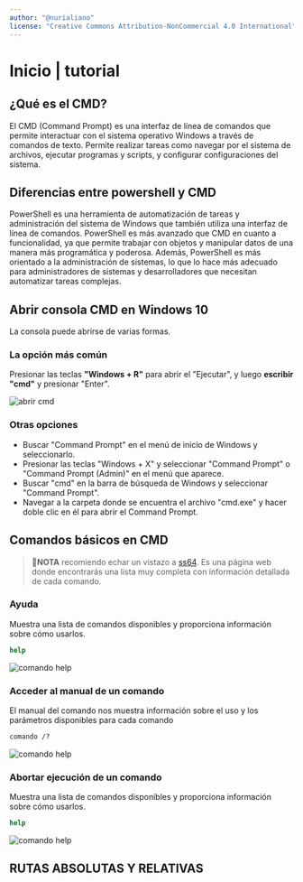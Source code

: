 ```yaml
---
author: "@nurialiano"
license: "Creative Commons Attribution-NonCommercial 4.0 International"
---
```


# Inicio | tutorial

## ¿Qué es el CMD?

El CMD (Command Prompt) es una interfaz de línea de comandos que permite interactuar con el sistema operativo Windows a través de comandos de texto. Permite realizar tareas como navegar por el sistema de archivos, ejecutar programas y scripts, y configurar configuraciones del sistema.

## Diferencias entre powershell y CMD

PowerShell es una herramienta de automatización de tareas y administración del sistema de Windows que también utiliza una interfaz de línea de comandos. PowerShell es más avanzado que CMD en cuanto a funcionalidad, ya que permite trabajar con objetos y manipular datos de una manera más programática y poderosa. Además, PowerShell es más orientado a la administración de sistemas, lo que lo hace más adecuado para administradores de sistemas y desarrolladores que necesitan automatizar tareas complejas.

## Abrir consola CMD en Windows 10

La consola puede abrirse de varias formas.

### La opción más común

Presionar las teclas **"Windows + R"** para abrir el "Ejecutar", y luego **escribir "cmd"** y presionar "Enter".

![abrir cmd](cmd01.png)

### Otras opciones

- Buscar "Command Prompt" en el menú de inicio de Windows y seleccionarlo.
- Presionar las teclas "Windows + X" y seleccionar "Command Prompt" o "Command Prompt (Admin)" en el menú que aparece.
- Buscar "cmd" en la barra de búsqueda de Windows y seleccionar "Command Prompt".
- Navegar a la carpeta donde se encuentra el archivo "cmd.exe" y hacer doble clic en él para abrir el Command Prompt.

## Comandos básicos en CMD

>:pencil:**NOTA** recomiendo echar un vistazo a [ss64](https://ss64.com/nt/). Es una página web donde encontrarás una lista muy completa con información detallada de cada comando.

### Ayuda

Muestra una lista de comandos disponibles y proporciona información sobre cómo usarlos.

~~~cmd
help
~~~

![comando help](img/command-help.png)

### Acceder al manual de un comando

El manual del comando nos muestra información sobre el uso y los parámetros disponibles para cada comando

~~~cmd
comando /?
~~~

![comando help](img/command-help.png)

### Abortar ejecución de un comando

Muestra una lista de comandos disponibles y proporciona información sobre cómo usarlos.

~~~cmd
help
~~~

![comando help](img/command-help.png)

## RUTAS ABSOLUTAS Y RELATIVAS